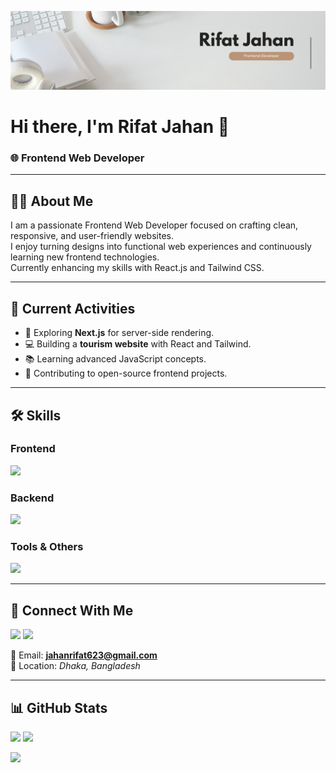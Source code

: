 <!-- Banner Image -->
![Banner](https://github.com/rifatjahan1/rifatjahan1/blob/main/Rifat%20Jahan.png)

# Hi there, I'm **Rifat Jahan** 👋  
### 🌐 Frontend Web Developer

---

## 👩‍💻 About Me
I am a passionate Frontend Web Developer focused on crafting clean, responsive, and user-friendly websites.  
I enjoy turning designs into functional web experiences and continuously learning new frontend technologies.  
Currently enhancing my skills with React.js and Tailwind CSS.

---

## 🚀 Current Activities
- 🌱 Exploring **Next.js** for server-side rendering.
- 💻 Building a **tourism website** with React and Tailwind.
- 📚 Learning advanced JavaScript concepts.
- 🤝 Contributing to open-source frontend projects.

---

## 🛠 Skills

### **Frontend**
<p>
  <img src="https://skillicons.dev/icons?i=html,css,js,react,tailwind" />
</p>

### **Backend**
<p>
  <img src="https://skillicons.dev/icons?i=nodejs,express,mongodb" />
</p>




### **Tools & Others**
<p>
  <img src="https://skillicons.dev/icons?i=git,github,vscode,figma,chrome" />
</p>

---

## 🔗 Connect With Me
<p>
  <a href="https://github.com/rifatjahan1" target="_blank"><img src="https://skillicons.dev/icons?i=github" /></a>
  <a href="https://www.linkedin.com/in/YOUR-LINKEDIN" target="_blank"><img src="https://skillicons.dev/icons?i=linkedin" /></a>
</p>

📧 Email: **jahanrifat623@gmail.com**  
📍 Location: *Dhaka, Bangladesh*

---

## 📊 GitHub Stats
<p>
  <img src="https://github-readme-stats.vercel.app/api?username=rifatjahan1&show_icons=true&theme=tokyonight" height="150"/>
  <img src="https://github-readme-stats.vercel.app/api/top-langs/?username=rifatjahan1&layout=compact&theme=tokyonight" height="150"/>
</p>

<p>
  <img src="https://github-readme-streak-stats.herokuapp.com/?user=rifatjahan1&theme=tokyonight" height="150"/>
</p>

